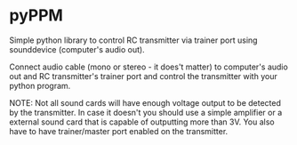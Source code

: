 # pyPPM
Simple python library to control RC transmitter via trainer port using sounddevice (computer's audio out).

Connect audio cable (mono or stereo - it does't matter) to computer's audio out and RC transmitter's trainer port and control the transmitter with your python program.

NOTE: Not all sound cards will have enough voltage output to be detected by the transmitter. In case it doesn't you should use a simple amplifier or a external sound card that is capable of outputting more than 3V. You also have to have trainer/master port enabled on the transmitter.
